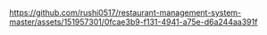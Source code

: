 

https://github.com/rushi0517/restaurant-management-system-master/assets/151957301/0fcae3b9-f131-4941-a75e-d6a244aa391f

